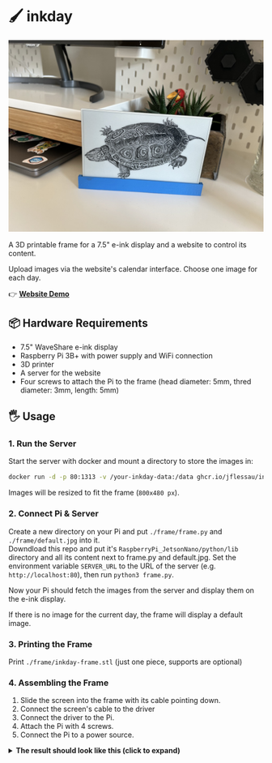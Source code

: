# 🖌️ inkday

<img src="/img/front.jpg" width="600" />

A 3D printable frame for a 7.5" e-ink display and a website to control its content.

Upload images via the website's calendar interface. Choose one image for each day.

👉 __[Website Demo](https://inkday.jflessau.com)__

## 📦 Hardware Requirements

- 7.5" WaveShare e-ink display
- Raspberry Pi 3B+ with power supply and WiFi connection
- 3D printer
- A server for the website
- Four screws to attach the Pi to the frame (head diameter: 5mm, thred diameter: 3mm, length: 5mm)

## 🖐️ Usage

### 1. Run the Server

Start the server with docker and mount a directory to store the images in:

```bash
docker run -d -p 80:1313 -v /your-inkday-data:/data ghcr.io/jflessau/inkday:latest
```

Images will be resized to fit the frame (`800x480 px`).

### 2. Connect Pi & Server

Create a new directory on your Pi and put `./frame/frame.py` and `./frame/default.jpg` into it.  
Downdload this repo and put it's `RaspberryPi_JetsonNano/python/lib` directory and all its content next to frame.py and default.jpg.
Set the environment variable `SERVER_URL` to the URL of the server (e.g. `http://localhost:80`), then run `python3 frame.py`.

Now your Pi should fetch the images from the server and display them on the e-ink display.

If there is no image for the current day, the frame will display a default image.

### 3. Printing the Frame

Print `./frame/inkday-frame.stl` (just one piece, supports are optional)

### 4. Assembling the Frame

1. Slide the screen into the frame with its cable pointing down.
2. Connect the screen's cable to the driver
3. Connect the driver to the Pi. 
4. Attach the Pi with 4 screws. 
5. Connect the Pi to a power source.

<details>
<summary><b>The result should look like this (click to expand)</b></summary>
<img src="/img/back.jpg" max-width="800px"/>
</details>
